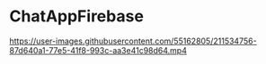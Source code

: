 # ChatAppFirebase



https://user-images.githubusercontent.com/55162805/211534756-87d640a1-77e5-41f8-993c-aa3e41c98d64.mp4

